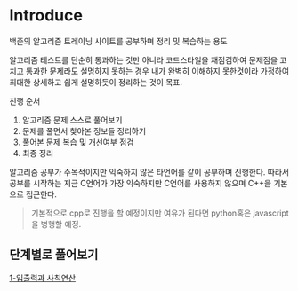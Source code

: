 # Introduce

백준의 알고리즘 트레이닝 사이트를 공부하며 정리 및 복습하는 용도

알고리즘 테스트를 단순히 통과하는 것만 아니라 코드스타일을 재점검하여 문제점을 고치고
통과한 문제라도 설명하지 못하는 경우 내가 완벽히 이해하지 못한것이라 가정하여 최대한
상세하고 쉽게 설명하듯이 정리하는 것이 목표.

진행 순서

1. 알고리즘 문제 스스로 풀어보기
2. 문제를 풀면서 찾아본 정보들 정리하기
3. 풀어본 문제 복습 및 개선여부 점검
4. 최종 정리

알고리즘 공부가 주목적이지만 익숙하지 않은 타언어를 같이 공부하며 진행한다.
따라서 공부를 시작하는 지금 C언어가 가장 익숙하지만 C언어를 사용하지 않으며 C++을 기본으로 접근한다.

> 기본적으로 cpp로 진행을 할 예정이지만 여유가 된다면 python혹은 javascript을 병행할 예정.

## 단계별로 풀어보기

[1-입출력과
사칙연산](https://github.com/bradkim06/studyBackjoonAlgorithm/tree/main/1-입출력과_사칙연산)
